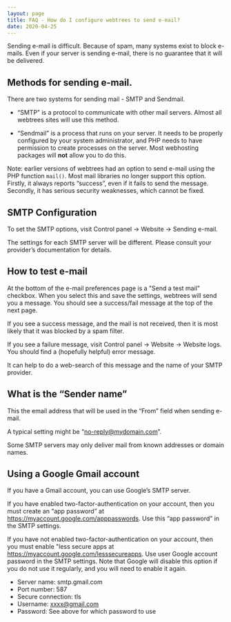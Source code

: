 ```yaml
---
layout: page
title: FAQ - How do I configure webtrees to send e-mail?
date: 2020-04-25
---
```


Sending e-mail is difficult.  Because of spam, many systems exist to block
e-mails.  Even if your server is sending e-mail, there is no guarantee that
it will be delivered.

## Methods for sending e-mail.

There are two systems for sending mail - SMTP and Sendmail.

* “SMTP” is a protocol to communicate with other mail servers.
Almost all webtrees sites will use this method.

* “Sendmail” is a process that runs on your server.  It needs to be
properly configured by your system administrator, and PHP needs to
have permission to create processes on the server.
Most webhosting packages will **not** allow you to do this.

Note: earlier versions of webtrees had an option to send e-mail using the PHP
function `mail()`.  Most mail libraries no longer support this option.
Firstly, it always reports “success”, even if it fails to send the message.
Secondly, it has serious security weaknesses, which cannot be fixed.

## SMTP Configuration

To set the SMTP options, visit Control panel -> Website -> Sending e-mail.

The settings for each SMTP server will be different.  Please consult
your provider’s documentation for details.

## How to test e-mail

At the bottom of the e-mail preferences page is a "Send a test mail" checkbox.
When you select this and save the settings, webtrees will send you a message.
You should see a success/fail message at the top of the next page.

If you see a success message, and the mail is not received, then it is
most likely that it was blocked by a spam filter.

If you see a failure message, visit Control panel -> Website -> Website logs.
You should find a (hopefully helpful) error message.

It can help to do a web-search of this message and the name of your
SMTP provider.

## What is the “Sender name”

This the email address that will be used in the “From” field when sending e-mail.

A typical setting might be “no-reply@mydomain.com”.

Some SMTP servers may only deliver mail from known addresses or domain names.

## Using a Google Gmail account

If you have a Gmail account, you can use Google’s SMTP server.

If you have enabled two-factor-authentication on your account, then you
must create an “app password” at <https://myaccount.google.com/apppasswords>.
Use this “app password” in the SMTP settings.

If you have not enabled two-factor-authentication on your account, then you
must enable "less secure apps at <https://myaccount.google.com/lesssecureapps>.
Use user Google account password in the SMTP settings.
Note that Google will disable this option if you do not use it regularly,
and you will need to enable it again.

* Server name: smtp.gmail.com
* Port number: 587
* Secure connection: tls
* Username: xxxx@gmail.com
* Password: See above for which password to use
